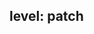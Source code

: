 level: patch
---
<!-- replace this text with your changelog entry.  See dev-docs/best-practices/changelog.md for help writing changelog entries. -->
